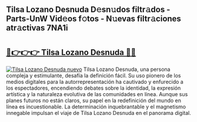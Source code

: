 ## Tilsa Lozano Desnuda D𝚎sn𝚞dos filtr𝚊dos - Parts-UnW Vid𝚎os f𝚘tos - N𝚞evas filtr𝚊ciones atr𝚊ctivas 7NA1i

# <h2><a href="http://mb6b2qz.tromn.icu/?c=Tilsa+Lozano+Desnuda">🔗👉👉👉 Tilsa Lozano Desnuda 🔗🔗</a></h2>

[![Tilsa Lozano Desnuda nuevo](https://i.imgur.com/pEAQMta.gif)](http://mb6b2qz.tromn.icu/?c=Tilsa+Lozano+Desnuda)
Tilsa Lozano Desnuda, una persona compleja y estimulante, desafía la definición fácil. Su uso pionero de los medios digitales para la autorrepresentación ha cautivado y enfurecido a los espectadores, encendiendo debates sobre la identidad, la expresión artística y la naturaleza evolutiva de las comunidades en línea. Aunque sus planes futuros no están claros, su papel en la redefinición del mundo en línea es incuestionable. La determinación inquebrantable y el magnetismo innegable impulsan el viaje de Tilsa Lozano Desnuda en el panorama digital.
